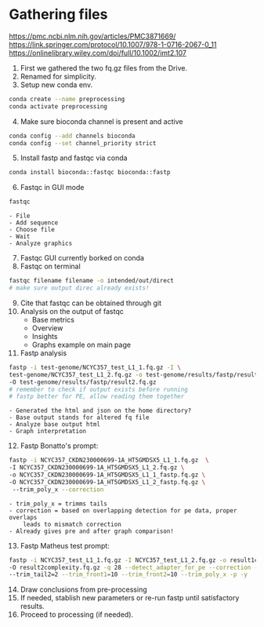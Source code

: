 # Gathering files

https://pmc.ncbi.nlm.nih.gov/articles/PMC3871669/
https://link.springer.com/protocol/10.1007/978-1-0716-2067-0_11
https://onlinelibrary.wiley.com/doi/full/10.1002/imt2.107

1. First we gathered the two fq.gz files from the Drive.
2. Renamed for simplicity.
3. Setup new conda env.
```bash
conda create --name preprocessing
conda activate preprocessing
```
4. Make sure bioconda channel is present and active
```bash
conda config --add channels bioconda
conda config --set channel_priority strict
```
5. Install fastp and fastqc via conda
```bash
conda install bioconda::fastqc bioconda::fastp
```
6. Fastqc in GUI mode
```bash
fastqc
```
    - File
    - Add sequence
    - Choose file
    - Wait
    - Analyze graphics

7. Fastqc GUI currently borked on conda
8. Fastqc on terminal
```bash
fastqc filename filename -o intended/out/direct
# make sure output direc already exists!
```
9. Cite that fastqc can be obtained through git
10. Analysis on the output of fastqc
    - Base metrics
    - Overview
    - Insights
    - Graphs example on main page
11. Fastp analysis
```bash
fastp -i test-genome/NCYC357_test_L1_1.fq.gz -I \
test-genome/NCYC357_test_L1_2.fq.gz -o test-genome/results/fastp/result1.fq.gz \
-O test-genome/results/fastp/result2.fq.gz
# remember to check if output exists before running
# fastp better for PE, allow reading them together
```
    - Generated the html and json on the home directory?
    - Base output stands for altered fq file
    - Analyze base output html
    - Graph interpretation
12. Fastp Bonatto's prompt:
``` bash
fastp -i NCYC357_CKDN230000699-1A_HT5GMDSX5_L1_1.fq.gz  \
-I NCYC357_CKDN230000699-1A_HT5GMDSX5_L1_2.fq.gz \
-o NCYC357_CKDN230000699-1A_HT5GMDSX5_L1_1_fastp.fq.gz \
-O NCYC357_CKDN230000699-1A_HT5GMDSX5_L1_2_fastp.fq.gz \ 
 --trim_poly_x --correction
```
    - trim_poly_x = trimms tails
    - correction = based on overlapping detection for pe data, proper overlaps
        leads to mismatch correction
    - Already gives pre and after graph comparison!
13. Fastp Matheus test prompt:
```bash
fastp -i NCYC357_test_L1_1.fq.gz -I NCYC357_test_L1_2.fq.gz -o result1complexity.fq.gz \
-O result2complexity.fq.gz -q 28 --detect_adapter_for_pe --correction --trim_tail1=2 \
--trim_tail2=2 --trim_front1=10 --trim_front2=10 --trim_poly_x -p -y
```
14. Draw conclusions from pre-processing
15. If needed, stablish new parameters or re-run fastp until satisfactory
    results.
16. Proceed to processing (if needed).

